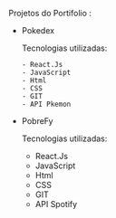 Projetos do Portifolio :
  * Pokedex


      Tecnologias utilizadas:
      
      
        - React.Js
        - JavaScript
        - Html
        - CSS
        - GIT
        - API Pkemon
 
   * PobreFy


      Tecnologias utilizadas:
      
      
        - React.Js
        - JavaScript
        - Html
        - CSS
        - GIT
        - API Spotify
        
